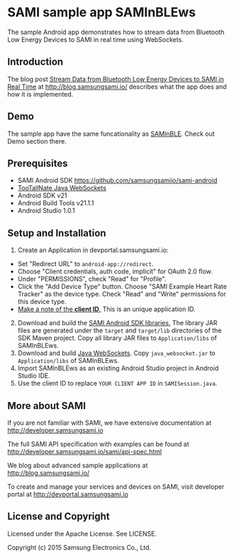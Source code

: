 # SAMI sample app SAMInBLEws
The sample Android app demonstrates how to stream data from Bluetooth Low Energy Devices to SAMI in real time using WebSockets.

Introduction
-------------

The blog post [Stream Data from Bluetooth Low Energy Devices to SAMI in Real Time](https://blog-staging.samsungsami.io/mobile/development/2015/04/07/stream-data-from-bluetooth-low-energy-devices-to-sami-in-realtime.html) at http://blog.samsungsami.io/ describes what the app does and how it is implemented.

Demo
-------------

The sample app have the same funcationality as [SAMInBLE](https://github.com/samsungsamiio/sample-android-SAMInBLE). Check out Demo section there.

Prerequisites
-------------

 * SAMI Android SDK https://github.com/samsungsamiio/sami-android
 * [TooTallNate Java WebSockets](https://github.com/TooTallNate/Java-WebSocket)
 * Android SDK v21
 * Android Build Tools v21.1.1
 * Android Studio 1.0.1

Setup and Installation
----------------------

1. Create an Application in devportal.samsungsami.io:
  * Set "Redirect URL" to `android-app://redirect`.
  * Choose "Client credentials, auth code, implicit" for OAuth 2.0 flow.
  * Under "PERMISSIONS", check "Read" for "Profile". 
  * Click the "Add Device Type" button. Choose "SAMI Example Heart Rate Tracker" as the device type. Check "Read" and "Write" permissions for this device type.
  * [Make a note of the **client ID**.](http://developer.samsungsami.io/sami/sami-documentation/developer-user-portals.html#how-to-find-your-application-id) This is an unique application ID.
2. Download and build the [SAMI Android SDK libraries.](https://developer.samsungsami.io/sami/native-SDKs/android-SDK.html) The library JAR files are generated under the `target` and `target/lib` directories of the SDK Maven project. Copy all library JAR files to `Application/libs` of SAMInBLEws.
3. Download and build [Java WebSockets](https://github.com/TooTallNate/Java-WebSocket). Copy `java_websocket.jar` to `Application/libs` of SAMInBLEws.
4. Import SAMInBLEws as an existing Android Studio project in Android Studio IDE.
5. Use the client ID to replace `YOUR CLIENT APP ID` in `SAMISession.java`.

More about SAMI
---------------

If you are not familiar with SAMI, we have extensive documentation at http://developer.samsungsami.io

The full SAMI API specification with examples can be found at http://developer.samsungsami.io/sami/api-spec.html

We blog about advanced sample applications at http://blog.samsungsami.io/

To create and manage your services and devices on SAMI, visit developer portal at http://devportal.samsungsami.io

License and Copyright
---------------------

Licensed under the Apache License. See LICENSE.

Copyright (c) 2015 Samsung Electronics Co., Ltd.
